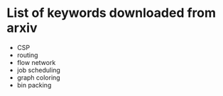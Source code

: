 # List of keywords downloaded from arxiv
- CSP 
- routing
- flow network
- job scheduling
- graph coloring
- bin packing
